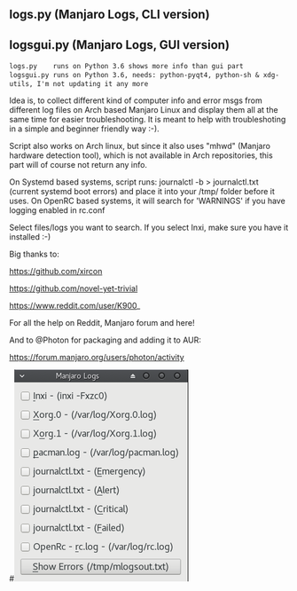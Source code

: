 ## logs.py (Manjaro Logs, CLI version)
## logsgui.py (Manjaro Logs, GUI version)

    logs.py    runs on Python 3.6 shows more info than gui part
    logsgui.py runs on Python 3.6, needs: python-pyqt4, python-sh & xdg-utils, I'm not updating it any more

Idea is, to collect different kind of computer info and error msgs from different log files on Arch based Manjaro Linux and display them all at the same time for easier troubleshooting. It is meant to help with troubleshoting in a simple and beginner friendly way :-).

Script also works on Arch linux, but since it also uses "mhwd" (Manjaro hardware detection tool), which is not available in Arch repositories, this part will of course not return any info. 

On Systemd based systems, script runs: journalctl -b > journalctl.txt (current systemd boot errors) and place it into your /tmp/ folder before it uses.
On OpenRC based systems, it will search for 'WARNINGS' if you have logging enabled in rc.conf

Select files/logs you want to search. If you select Inxi, make sure you have it installed :-)


Big thanks to:

https://github.com/xircon

https://github.com/novel-yet-trivial

https://www.reddit.com/user/K900_

For all the help on Reddit, Manjaro forum and here!

And to @Photon for packaging and adding it to AUR:

https://forum.manjaro.org/users/photon/activity

#![alt tag](https://raw.githubusercontent.com/AlManja/logs.py/master/mlogs02.png)
